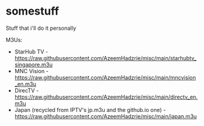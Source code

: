 # somestuff
Stuff that i'll do it personally

M3Us:
- StarHub TV - https://raw.githubusercontent.com/AzeemHadzrie/misc/main/starhubtv_singapore.m3u
- MNC Vision - https://raw.githubusercontent.com/AzeemHadzrie/misc/main/mncvision_en.m3u
- DirecTV - https://raw.githubusercontent.com/AzeemHadzrie/misc/main/directv_en.m3u
- Japan (recycled from IPTV's jp.m3u and the github.io one) - https://raw.githubusercontent.com/AzeemHadzrie/misc/main/japan.m3u
